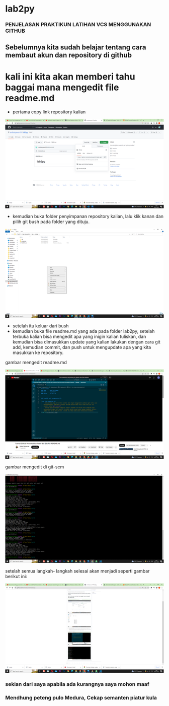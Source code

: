 # lab2py

### PENJELASAN PRAKTIKUN LATIHAN VCS MENGGUNAKAN GITHUB

## Sebelumnya kita sudah belajar tentang cara membaut akun dan repository di github
# kali ini kita akan memberi tahu baggai mana mengedit file readme.md

- pertama copy link repository kalian

![img 1](screenshot/1.png)

- kemudian buka folder penyimpanan repository kalian, lalu klik kanan dan pilih git bush pada folder yang dituju.

![img 2](screenshot/4.png)

- setelah itu keluar dari bush
- kemudian buka file readme.md yang ada pada folder lab2py, setelah terbuka kalian bisa mengedit apa yang inigin kalian tuliskan, dan kemudian bisa dimasukkan update yang kalian lakukan dengan cara git add, kemudian commit, dan push untuk mengupdate apa yang kita masukkan ke repository.


gambar mengedit readme.md

![img 3][def]


gambar mengedit di git-scm

![img 4][def2]


setelah semua langkah- langkah selesai akan menjadi seperti gambar berikut ini:

![img 5](screenshot/16.png)

### sekian dari saya apabila ada kurangnya saya mohon maaf
### Mendhung peteng pulo Medura, Cekap semanten piatur kula












[def]: screenshot/9.png
[def2]: screenshot/15.png